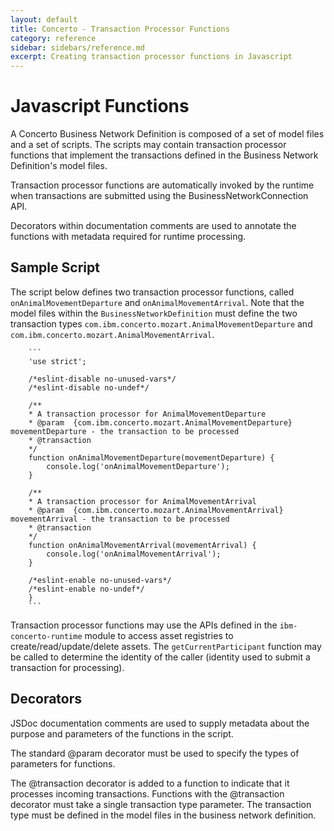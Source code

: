 ```yaml
---
layout: default
title: Concerto - Transaction Processor Functions
category: reference
sidebar: sidebars/reference.md
excerpt: Creating transaction processor functions in Javascript
---
```

# Javascript Functions

A Concerto Business Network Definition is composed of a set of model files
and a set of scripts. The scripts may contain transaction processor
functions that implement the transactions defined in the Business
Network Definition's model files.

Transaction processor functions are automatically invoked by the runtime when transactions are submitted using the BusinessNetworkConnection API.

Decorators within documentation comments are used to annotate the functions with metadata required for runtime processing.

## Sample Script

The script below defines two transaction processor functions, called `onAnimalMovementDeparture` and `onAnimalMovementArrival`. Note that the model files within the `BusinessNetworkDefinition` must define the two transaction types `com.ibm.concerto.mozart.AnimalMovementDeparture` and `com.ibm.concerto.mozart.AnimalMovementArrival`.

        ```
        'use strict';

        /*eslint-disable no-unused-vars*/
        /*eslint-disable no-undef*/

        /**
        * A transaction processor for AnimalMovementDeparture
        * @param  {com.ibm.concerto.mozart.AnimalMovementDeparture} movementDeparture - the transaction to be processed
        * @transaction
        */
        function onAnimalMovementDeparture(movementDeparture) {
            console.log('onAnimalMovementDeparture');
        }

        /**
        * A transaction processor for AnimalMovementArrival
        * @param  {com.ibm.concerto.mozart.AnimalMovementArrival} movementArrival - the transaction to be processed
        * @transaction
        */
        function onAnimalMovementArrival(movementArrival) {
            console.log('onAnimalMovementArrival');
        }

        /*eslint-enable no-unused-vars*/
        /*eslint-enable no-undef*/
        }
        ```

Transaction processor functions may use the APIs defined in the `ibm-concerto-runtime` module to access asset registries to create/read/update/delete assets. The `getCurrentParticipant` function may be called to determine the identity of the caller (identity used to submit a transaction for processing).

## Decorators

JSDoc documentation comments are used to supply metadata about the purpose and
parameters of the functions in the script.

The standard @param decorator must be used to specify the types of parameters for functions.

The @transaction decorator is added to a function to indicate that it processes incoming transactions. Functions with the @transaction decorator must take a single transaction type parameter. The transaction type must be defined in the model files in the business network definition.
